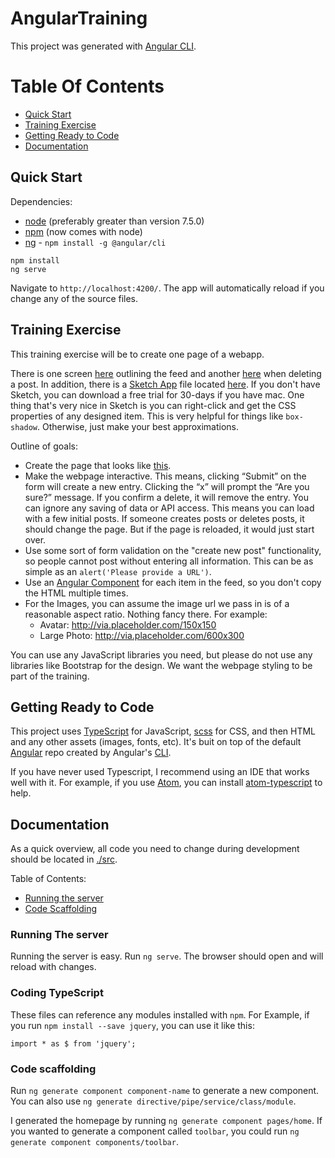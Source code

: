 # AngularTraining

This project was generated with [Angular CLI](https://github.com/angular/angular-cli).

# Table Of Contents

 - [Quick Start](#quick-start)
 - [Training Exercise](#training-exercise)
 - [Getting Ready to Code](#getting-ready-to-code)
 - [Documentation](#documentation)


## Quick Start

Dependencies:

* [node](http://nodejs.org/) (preferably greater than version 7.5.0)
* [npm](https://www.npmjs.org/) (now comes with node)
* [ng](https://cli.angular.io/) - `npm install -g @angular/cli`

```
npm install
ng serve
```

Navigate to `http://localhost:4200/`. The app will automatically reload if you change any of the source files.

## Training Exercise

This training exercise will be to create one page of a webapp.

There is one screen [here](docs/page1.png) outlining the feed and another [here](docs/delete.png) when deleting a post. In addition, there is a [Sketch App](https://www.sketchapp.com/) file located [here](docs/training.sketch). If you don't have Sketch, you can download a free trial for 30-days if you have mac. One thing that's very nice in Sketch is you can right-click and get the CSS properties of any designed item. This is very helpful for things like `box-shadow`. Otherwise, just make your best approximations.

Outline of goals:

  - Create the page that looks like [this](docs/page1.png).
  - Make the webpage interactive. This means, clicking “Submit” on the form will create a new entry. Clicking the “x” will prompt the “Are you sure?” message. If you confirm a delete, it will remove the entry. You can ignore any saving of data or API access. This means you can load with a few initial posts. If someone creates posts or deletes posts, it should change the page. But if the page is reloaded, it would just start over.
  - Use some sort of form validation on the "create new post" functionality, so people cannot post without entering all information. This can be as simple as an `alert('Please provide a URL')`.
  - Use an [Angular Component](https://angular.io/docs/ts/latest/tutorial/toh-pt3.html) for each item in the feed, so you don't copy the HTML multiple times.
  - For the Images, you can assume the image url we pass in is of a reasonable aspect ratio. Nothing fancy there. For example:
     - Avatar: http://via.placeholder.com/150x150
     - Large Photo: http://via.placeholder.com/600x300

  You can use any JavaScript libraries you need, but please do not use any libraries like Bootstrap for the design. We want the webpage styling to be part of the training.

## Getting Ready to Code

This project uses [TypeScript](http://www.typescriptlang.org/) for JavaScript, [scss](http://sass-lang.com/guide) for CSS, and then HTML and any other assets (images, fonts, etc). It's buit on top of the default [Angular](https://angular.io/docs/ts/latest/) repo created by Angular's [CLI](https://cli.angular.io/).

If you have never used Typescript, I recommend using an IDE that works well with it. For example, if you use [Atom](http://atom.io), you can install [atom-typescript](https://atom.io/packages/atom-typescript) to help.


## Documentation

As a quick overview, all code you need to change during development should be located in [./src](src).

Table of Contents:

  - [Running the server](#running-the-server)
  - [Code Scaffolding](#code-scaffolding)

### Running The server

Running the server is easy. Run `ng serve`. The browser should open and will reload with changes.

### Coding TypeScript

These files can reference any modules installed with `npm`. For Example, if you run `npm install --save jquery`, you can use it like this:

```
import * as $ from 'jquery';
```

### Code scaffolding

Run `ng generate component component-name` to generate a new component. You can also use `ng generate directive/pipe/service/class/module`.

I generated the homepage by running `ng generate component pages/home`. If you wanted to generate a component called `toolbar`, you could run `ng generate component components/toolbar`.
